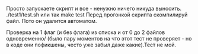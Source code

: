 Просто запускаете скрипт  и все - ненужно ничего никуда выносить.
./test1/test.sh или так   make test
Перед прогонкой скрипта скомпилируй файл. Пото он удалится автоматом.

Проверка на 1 флаг (и без флага) из списка и от 0 до 2 файлов одновременно/ (было пару моментов на что этот тест не проверяет - но в коде они пофикшены, често уже забыл даже какие).Тест не мой.